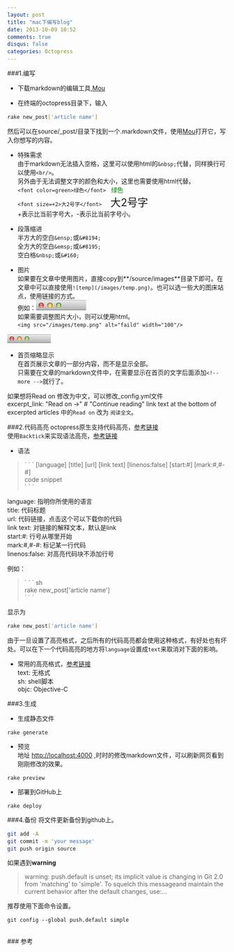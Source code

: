 ```yaml
---
layout: post
title: "mac下编写blog"
date: 2013-10-09 10:52
comments: true
disqus: false
categories: Octopress
---
```


###1.编写

* 下载markdown的编辑工具,[Mou]

* 在终端的octopress目录下，输入

``` sh
rake new_post['article name']
```
然后可以在source/_post/目录下找到一个.markdown文件，使用[Mou]打开它，写入你想写的内容。
<!-- more -->
* 特殊需求   
由于markdown无法插入空格，这里可以使用html的`&nbsp;`代替，同样换行可以使用`<br/>`。   
另外由于无法调整文字的颜色和大小，这里也需要使用html代替。   
`<font color=green>绿色</font>`&nbsp;&nbsp; <font color=green>绿色</font>   
`<font size=+2>大2号字</font>`&nbsp;&nbsp;&nbsp;&nbsp; <font size=+2>大2号字</font>    
+表示比当前字号大，-表示比当前字号小。

* 段落缩进   
半方大的空白`&ensp;`或`&#8194;`   
全方大的空白`&emsp;`或`&#8195;`   
空白格`&nbsp;`或`&#160;`

* 图片  
如果要在文章中使用图片，直接copy到**/source/images**目录下即可。在文章中可以直接使用`![temp](/images/temp.png)`。也可以选一些大的图床站点，使用链接的方式。  
例如：![temp](/images/2013/10/09/temp.png)   
如果需要调整图片大小，则可以使用html。      
`<img src="/images/temp.png" alt="faild" width="100"/>`   
<img src="/images/2013/10/09/temp.png" alt="faild" width="100"/>   

* 首页缩略显示  
在首页展示文章的一部分内容，而不是显示全部。  
只需要在文章的markdown文件中，在需要显示在首页的文字后面添加`<!-- more -->`就行了。

如果想将Read on 修改为中文，可以修改_config.yml文件  
excerpt_link: "Read on &rarr;"  # "Continue reading" link text at the bottom of excerpted articles 中的`Read on` 改为 `阅读全文`。

###2.代码高亮
octopress原生支持代码高亮，[参考链接](http://octopress.org/docs/blogging/code/)   
使用`Backtick`来实现语法高亮，[参考链接](http://m.blog.csdn.net/blog/trochiluses/12906265)   

* 语法   
>\` \` \` [language] [title] [url] [link text] [linenos:false] [start:#] [mark:#,#-#]   
code snippet   
\` \` \`   

language: 指明你所使用的语言   
title: 代码标题   
url: 代码链接，点击这个可以下载你的代码   
link text: 对链接的解释文本，默认是link   
start:#: 行号从哪里开始   
mark:#,#-#: 标记某一行代码   
linenos:false: 对高亮代码块不添加行号   

例如：   
>\` \` \` sh   
rake new_post['article name']   
\` \` \`   

显示为
``` sh
rake new_post['article name']
```   
由于一旦设置了高亮格式，之后所有的代码高亮都会使用这种格式，有好处也有坏处。可以在下一个代码高亮的地方将`language`设置成`text`来取消对下面的影响。

* 常用的高亮格式，[参考链接](http://vvstyle.com/blog/2013/08/13/backtick-code/)   
text: 无格式   
sh: shell脚本   
objc: Objective-C   


###3.生成
* 生成静态文件

``` text
rake generate 
```
* 预览  
地址 <http://localhost:4000> ,时时的修改markdown文件，可以刷新网页看到刚刚修改的效果。

```
rake preview
```

* 部署到GitHub上

```
rake deploy
```
###4.备份
将文件更新备份到github上。

``` sh
git add -A
git commit -m 'your message'
git push origin source
```
如果遇到**warning**
>warning: push.default is unset; its implicit value is changing in Git 2.0 from 'matching' to 'simple'. To squelch this messageand maintain the current behavior after the default changes, use:...

推荐使用下面命令设置。

```
git config --global push.default simple
```

<br/>
### 参考
<http://blog.devtang.com/blog/2012/02/10/setup-blog-based-on-github/>





[Mou]:http://mouapp.com

